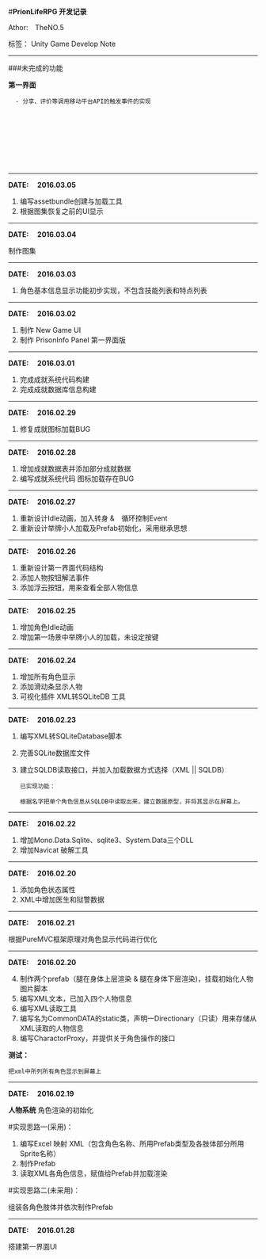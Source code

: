 ﻿#**PrionLifeRPG 开发记录**


Athor:&#8195;TheNO.5

标签： Unity Game Develop Note

----------
###未完成的功能

**第一界面**

	  - 分享、评价等调用移动平台API的触发事件的实现
	 
 
 &emsp;
 
 &emsp;
 
 &emsp;
 
 &emsp;

--------

**DATE: &emsp;2016.03.05**

1. 编写assetbundle创建与加载工具
2. 根据图集恢复之前的UI显示

--------

**DATE: &emsp;2016.03.04**

制作图集
 
--------

**DATE: &emsp;2016.03.03**

1. 角色基本信息显示功能初步实现，不包含技能列表和特点列表

--------

**DATE: &emsp;2016.03.02**

1. 制作 New Game UI
2. 制作 PrisonInfo Panel 第一界面版

--------

**DATE: &emsp;2016.03.01**

1. 完成成就系统代码构建 
2. 完成成就数据库信息构建
 
--------

**DATE: &emsp;2016.02.29**
 
 1. 修复成就图标加载BUG


--------

**DATE: &emsp;2016.02.28**

1. 增加成就数据表并添加部分成就数据
2. 编写成就系统代码 图标加载存在BUG


--------

**DATE: &emsp;2016.02.27** 

1. 重新设计Idle动画，加入转身 &　循环控制Event
2. 重新设计举牌小人加载及Prefab初始化，采用继承思想
 
---------

**DATE: &emsp;2016.02.26** 

1. 重新设计第一界面代码结构
2. 添加人物按钮解法事件
3. 添加浮云按钮，用来查看全部人物信息

 
---------

**DATE: &emsp;2016.02.25** 

1. 增加角色Idle动画
2. 增加第一场景中举牌小人的加载，未设定按键

----------
**DATE: &emsp;2016.02.24** 

1. 增加所有角色显示
2. 添加滑动条显示人物
3. 可视化插件 XML转SQLiteDB 工具 

----------

**DATE: &emsp;2016.02.23**


 1. 编写XML转SQLiteDatabase脚本
 2. 完善SQLite数据库文件
 3. 建立SQLDB读取接口，并加入加载数据方式选择（XML || SQLDB）

        已实现功能：
        
        根据名字把单个角色信息从SQLDB中读取出来，建立数据原型，并将其显示在屏幕上。
 

	

----------
**DATE: &emsp;2016.02.22**

1. 增加Mono.Data.Sqlite、sqlite3、System.Data三个DLL
2. 增加Navicat 破解工具
	


----------


**DATE: &emsp;2016.02.20**

 1. 添加角色状态属性
 2. XML中增加医生和狱警数据

----------

 **DATE: &emsp;2016.02.21**
 

 根据PureMVC框架原理对角色显示代码进行优化
 


----------
**DATE: &emsp;2016.02.20**


 4. 制作两个prefab（腿在身体上层渲染 & 腿在身体下层渲染)，挂载初始化人物图片脚本
 5. 编写XML文本，已加入四个人物信息
 6. 编写XML读取工具
 7. 编写名为CommonDATA的static类，声明一Directionary（只读）用来存储从XML读取的人物信息
 8. 编写CharactorProxy，并提供关于角色操作的接口

**测试：**

	把xml中所列所有角色显示到屏幕上 
	
	
----------
**DATE: &emsp;2016.02.19**

**人物系统** 角色渲染的初始化

#实现思路一(采用)：

1. 编写Excel 映射 XML（包含角色名称、所用Prefab类型及各肢体部分所用Sprite名称）
2. 制作Prefab
3. 读取XML各角色信息，赋值给Prefab并加载渲染

#实现思路二(未采用)：

组装各角色肢体并依次制作Prefab

----------

**DATE: &emsp;2016.01.28**

搭建第一界面UI




 
